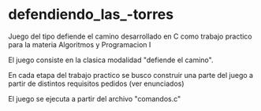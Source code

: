 # defendiendo_las_-torres
Juego del tipo defiende el camino desarrollado en C como trabajo practico para la materia Algoritmos y Programacion I

El juego consiste en la clasica modalidad "defiende el camino".

En cada etapa del trabajo practico se busco construir una parte del juego a partir de distintos requisitos pedidos (ver enunciados)

El juego se ejecuta a partir del archivo "comandos.c"

